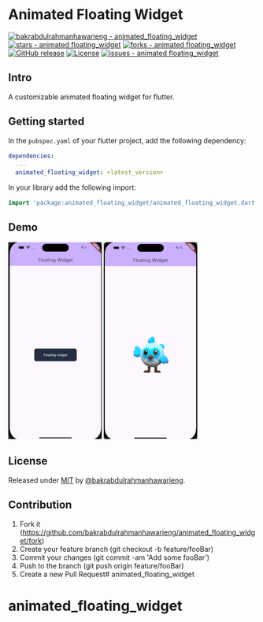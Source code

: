 # Animated Floating Widget
[![bakrabdulrahmanhawarieng - animated_floating_widget](https://img.shields.io/static/v1?label=bakrabdulrahmanhawarieng&message=animated_floating_widget&color=green&logo=github)](https://github.com/bakrabdulrahmanhawarieng/animated_floating_widget "Go to GitHub repo")
[![stars - animated floating_widget](https://img.shields.io/github/stars/bakrabdulrahmanhawarieng/animated_floating_widget?style=social)](https://github.com/bakrabdulrahmanhawarieng/animated_floating_widget)
[![forks - animated floating_widget](https://img.shields.io/github/forks/bakrabdulrahmanhawarieng/animated_floating_widget?style=social)](https://github.com/bakrabdulrahmanhawarieng/animated_floating_widget)
[![GitHub release](https://img.shields.io/github/release/bakrabdulrahmanhawarieng/animated_floating_widget?include_prereleases=&sort=semver&color=purple)](https://github.com/bakrabdulrahmanhawarieng/animated_floating_widget/releases/)
[![License](https://img.shields.io/badge/License-MIT-purple)](#license)
[![issues - animated floating_widget](https://img.shields.io/github/issues/bakrabdulrahmanhawarieng/animated_floating_widget)](https://github.com/bakrabdulrahmanhawarieng/animated_floating_widget/issues)

## Intro
A customizable animated floating widget for flutter.
## Getting started

In the `pubspec.yaml` of your flutter project, add the following dependency:

```yaml
dependencies:
  ...
  animated_floating_widget: <latest_version>
```

In your library add the following import:

```dart
import 'package:animated_floating_widget/animated_floating_widget.dart';
```

## Demo
![DEMO1](demo1.gif)
![DEMO2](demo2.gif)


## License

Released under [MIT](/LICENSE) by [@bakrabdulrahmanhawarieng](https://github.com/bakrabdulrahmanhawarieng).

## Contribution

1. Fork it (https://github.com/bakrabdulrahmanhawarieng/animated_floating_widget/fork)
2. Create your feature branch (git checkout -b feature/fooBar)
3. Commit your changes (git commit -am 'Add some fooBar')
4. Push to the branch (git push origin feature/fooBar)
5. Create a new Pull Request# animated_floating_widget
# animated_floating_widget
